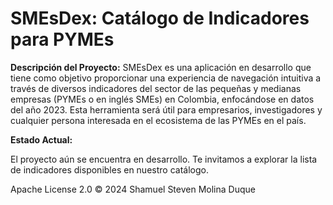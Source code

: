 # SMEsDex: Catálogo de Indicadores para PYMEs

**Descripción del Proyecto:**
SMEsDex es una aplicación en desarrollo que tiene como objetivo proporcionar una experiencia de navegación intuitiva a través de diversos indicadores del sector de las pequeñas y medianas empresas (PYMEs o en inglés SMEs) en Colombia, enfocándose en datos del año 2023. Esta herramienta será útil para empresarios, investigadores y cualquier persona interesada en el ecosistema de las PYMEs en el país.

**Estado Actual:**

El proyecto aún se encuentra en desarrollo. Te invitamos a explorar la lista de indicadores disponibles en nuestro catálogo.

Apache License 2.0
© 2024 Shamuel Steven Molina Duque
